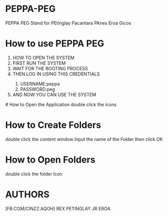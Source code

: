 # PEPPA-PEG
PEPPA PEG Stand for PEtinglay Pacantara PAnes Eroa Gicos
# How to use PEPPA PEG
<OL>
 <LI>HOW TO OPEN THE SYSTEM </LI>
 <LI>FIRST RUN THE SYSTEM</LI>
  <LI>WAIT FOR THE BOOTING PROCESS</LI> 
   <LI>THEN LOG IN USING THIS CREDENTIALS</LI>
  <OL>
 <LI>USERNAME:peppa</LI>
 <LI>PASSWORD:peg </LI>
  </OL>
  <LI>AND NOW YOU CAN USE THE SYSTEM</LI>
</OL>
# How to Open the Application
double click the icons

# How to Create Folders
double click the content window
Input the name of the Folder then click OK

# How to Open Folders
double click the folder Icon

# AUTHORS
[FB.COM/CINZZ.AQOH] REX PETINGLAY JR
EROA 

